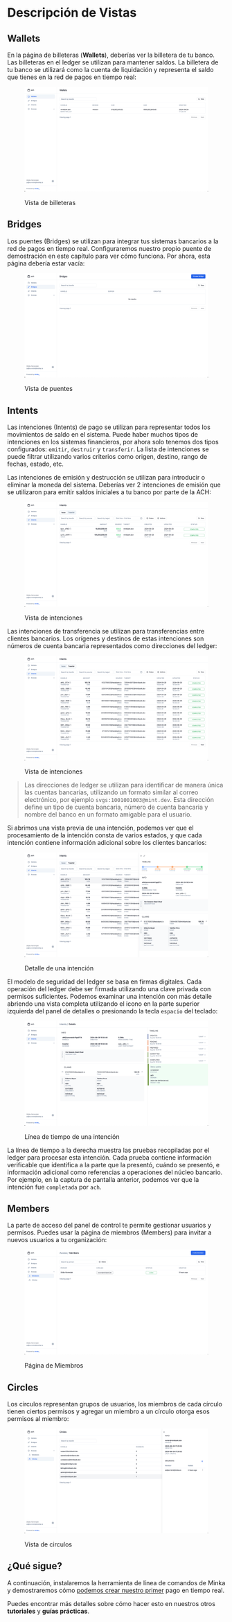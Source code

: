 # Descripción de Vistas

## Wallets

En la página de billeteras (**Wallets**), deberías ver la billetera de tu banco. Las billeteras en el ledger se utilizan para mantener saldos. La billetera de tu banco se utilizará como la cuenta de liquidación y representa el saldo que tienes en la red de pagos en tiempo real:

<figure><img src="../../.gitbook/assets/image (16).png" alt=""><figcaption><p>Vista de billeteras</p></figcaption></figure>

## Bridges

Los puentes (Bridges) se utilizan para integrar tus sistemas bancarios a la red de pagos en tiempo real. Configuraremos nuestro propio puente de demostración en este capítulo para ver cómo funciona. Por ahora, esta página debería estar vacía:

<figure><img src="../../.gitbook/assets/image (17).png" alt=""><figcaption><p>Vista de puentes </p></figcaption></figure>

## Intents

Las intenciones (Intents) de pago se utilizan para representar todos los movimientos de saldo en el sistema. Puede haber muchos tipos de intenciones en los sistemas financieros, por ahora solo tenemos dos tipos configurados: `emitir`, `destruir` y `transferir`. La lista de intenciones se puede filtrar utilizando varios criterios como origen, destino, rango de fechas, estado, etc.

Las intenciones de emisión y destrucción se utilizan para introducir o eliminar la moneda del sistema. Deberías ver 2 intenciones de emisión que se utilizaron para emitir saldos iniciales a tu banco por parte de la ACH:

<figure><img src="../../.gitbook/assets/image (18).png" alt=""><figcaption><p>Vista de intenciones</p></figcaption></figure>

Las intenciones de transferencia se utilizan para transferencias entre clientes bancarios. Los orígenes y destinos de estas intenciones son números de cuenta bancaria representados como direcciones del ledger:

<figure><img src="../../.gitbook/assets/image (19).png" alt=""><figcaption><p>Vista de intenciones</p></figcaption></figure>

> Las direcciones de ledger se utilizan para identificar de manera única las cuentas bancarias, utilizando un formato similar al correo electrónico, por ejemplo `svgs:1001001003@mint.dev`. Esta dirección define un tipo de cuenta bancaria, número de cuenta bancaria y nombre del banco en un formato amigable para el usuario.

Si abrimos una vista previa de una intención, podemos ver que el procesamiento de la intención consta de varios estados, y que cada intención contiene información adicional sobre los clientes bancarios:

<figure><img src="../../.gitbook/assets/image (20).png" alt=""><figcaption><p>Detalle de una intención</p></figcaption></figure>

El modelo de seguridad del ledger se basa en firmas digitales. Cada operación del ledger debe ser firmada utilizando una clave privada con permisos suficientes. Podemos examinar una intención con más detalle abriendo una vista completa utilizando el icono en la parte superior izquierda del panel de detalles o presionando la tecla `espacio` del teclado:

<figure><img src="../../.gitbook/assets/image (21).png" alt=""><figcaption><p>Línea de tiempo de una intención</p></figcaption></figure>

La línea de tiempo a la derecha muestra las pruebas recopiladas por el ledger para procesar esta intención. Cada prueba contiene información verificable que identifica a la parte que la presentó, cuándo se presentó, e información adicional como referencias a operaciones del núcleo bancario. Por ejemplo, en la captura de pantalla anterior, podemos ver que la intención fue `completada` por `ach`.



## Members

La parte de acceso del panel de control te permite gestionar usuarios y permisos. Puedes usar la página de miembros (Members) para invitar a nuevos usuarios a tu organización:

<figure><img src="../../.gitbook/assets/image (22).png" alt=""><figcaption><p>Página de Miembros</p></figcaption></figure>

## Circles

Los círculos representan grupos de usuarios, los miembros de cada círculo tienen ciertos permisos y agregar un miembro a un círculo otorga esos permisos al miembro:

<figure><img src="../../.gitbook/assets/image (23).png" alt=""><figcaption><p>Vista de circulos</p></figcaption></figure>



## ¿Qué sigue?

A continuación, instalaremos la herramienta de línea de comandos de Minka y demostraremos cómo [podemos crear nuestro primer](../primer-pago/) pago en tiempo real.

Puedes encontrar más detalles sobre cómo hacer esto en nuestros otros **tutoriales** y **guías prácticas**.
